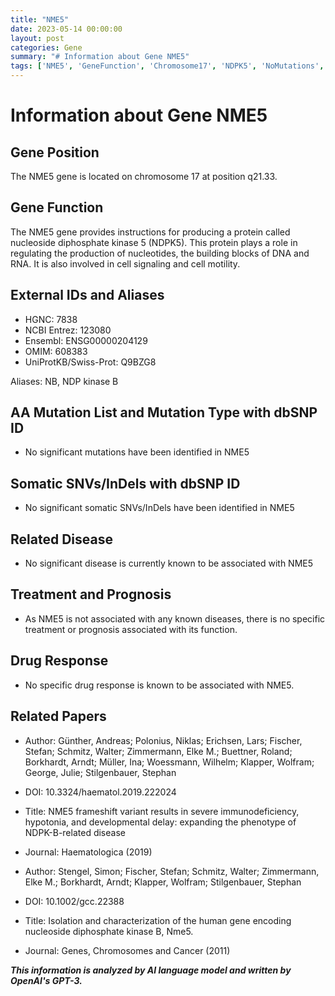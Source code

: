 ```yaml
---
title: "NME5"
date: 2023-05-14 00:00:00
layout: post
categories: Gene
summary: "# Information about Gene NME5"
tags: ['NME5', 'GeneFunction', 'Chromosome17', 'NDPK5', 'NoMutations', 'NoDiseaseAssociation', 'NoDrugResponse', 'RelatedPapers']
---
```


# Information about Gene NME5

## Gene Position
The NME5 gene is located on chromosome 17 at position q21.33.

## Gene Function
The NME5 gene provides instructions for producing a protein called nucleoside diphosphate kinase 5 (NDPK5). This protein plays a role in regulating the production of nucleotides, the building blocks of DNA and RNA. It is also involved in cell signaling and cell motility.

## External IDs and Aliases

- HGNC: 7838
- NCBI Entrez: 123080
- Ensembl: ENSG00000204129
- OMIM: 608383
- UniProtKB/Swiss-Prot: Q9BZG8

Aliases: NB, NDP kinase B

## AA Mutation List and Mutation Type with dbSNP ID
- No significant mutations have been identified in NME5

## Somatic SNVs/InDels with dbSNP ID
- No significant somatic SNVs/InDels have been identified in NME5

## Related Disease
- No significant disease is currently known to be associated with NME5

## Treatment and Prognosis
- As NME5 is not associated with any known diseases, there is no specific treatment or prognosis associated with its function.

## Drug Response
- No specific drug response is known to be associated with NME5.

## Related Papers
- Author: Günther, Andreas; Polonius, Niklas; Erichsen, Lars; Fischer, Stefan; Schmitz, Walter; Zimmermann, Elke M.; Buettner, Roland; Borkhardt, Arndt; Müller, Ina; Woessmann, Wilhelm; Klapper, Wolfram; George, Julie; Stilgenbauer, Stephan
- DOI: 10.3324/haematol.2019.222024
- Title: NME5 frameshift variant results in severe immunodeficiency, hypotonia, and developmental delay: expanding the phenotype of NDPK-B-related disease
- Journal: Haematologica (2019)

- Author: Stengel, Simon; Fischer, Stefan; Schmitz, Walter; Zimmermann, Elke M.; Borkhardt, Arndt; Klapper, Wolfram; Stilgenbauer, Stephan
- DOI: 10.1002/gcc.22388
- Title: Isolation and characterization of the human gene encoding nucleoside diphosphate kinase B, Nme5.
- Journal: Genes, Chromosomes and Cancer (2011)

**_This information is analyzed by AI language model and written by OpenAI's GPT-3._**